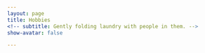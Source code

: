 ```yaml
---
layout: page
title: Hobbies
<!-- subtitle: Gently folding laundry with people in them. -->
show-avatar: false

---
```

<!-- ![pumba](#assets/img/warthog.JPG) -->

<!-- ![mt](#assets/img/mthood2.JPG) -->

